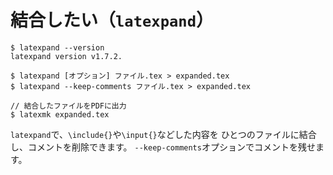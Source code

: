 # 結合したい（`latexpand`）

```console
$ latexpand --version
latexpand version v1.7.2.

$ latexpand [オプション] ファイル.tex > expanded.tex
$ latexpand --keep-comments ファイル.tex > expanded.tex

// 結合したファイルをPDFに出力
$ latexmk expanded.tex
```

`latexpand`で、`\include{}`や`\input{}`などした内容を
ひとつのファイルに結合し、コメントを削除できます。
`--keep-comments`オプションでコメントを残せます。
